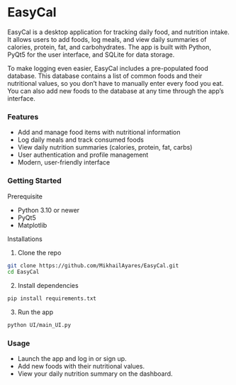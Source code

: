 # EasyCal

EasyCal is a desktop application for tracking daily food, and nutrition intake. It allows users to add foods, log meals, and view daily summaries of calories, protein, fat, and carbohydrates. The app is built with Python, PyQt5 for the user interface, and SQLite for data storage.

To make logging even easier, EasyCal includes a pre-populated food database. This database contains a list of common foods and their nutritional values, so you don’t have to manually enter every food you eat. You can also add new foods to the database at any time through the app’s interface.

### Features
* Add and manage food items with nutritional information
* Log daily meals and track consumed foods
* View daily nutrition summaries (calories, protein, fat, carbs)
* User authentication and profile management
* Modern, user-friendly interface

### Getting Started

Prerequisite
* Python 3.10 or newer
* PyQt5
* Matplotlib

Installations
1. Clone the repo
```bash
git clone https://github.com/MikhailAyares/EasyCal.git
cd EasyCal
```
2. Install dependencies
```bash
pip install requirements.txt
```
3. Run the app
```bash
python UI/main_UI.py
```
### Usage
* Launch the app and log in or sign up.
* Add new foods with their nutritional values.
* View your daily nutrition summary on the dashboard.

